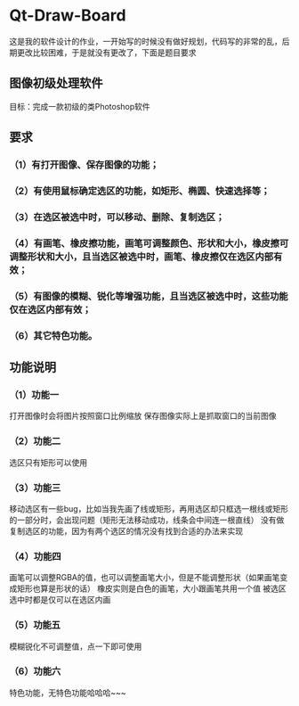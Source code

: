 # Qt-Draw-Board
这是我的软件设计的作业，一开始写的时候没有做好规划，代码写的非常的乱，后期更改比较困难，于是就没有更改了，下面是题目要求

## 图像初级处理软件

目标：完成一款初级的类Photoshop软件

## 要求
### （1）有打开图像、保存图像的功能；
### （2）有使用鼠标确定选区的功能，如矩形、椭圆、快速选择等；
### （3）在选区被选中时，可以移动、删除、复制选区；
### （4）有画笔、橡皮擦功能，画笔可调整颜色、形状和大小，橡皮擦可调整形状和大小，且当选区被选中时，画笔、橡皮擦仅在选区内部有效；
### （5）有图像的模糊、锐化等增强功能，且当选区被选中时，这些功能仅在选区内部有效；
### （6）其它特色功能。

## 功能说明
### （1）功能一
打开图像时会将图片按照窗口比例缩放
保存图像实际上是抓取窗口的当前图像
### （2）功能二
选区只有矩形可以使用
### （3）功能三
移动选区有一些bug，比如当我先画了线或矩形，再用选区却只框选一根线或矩形的一部分时，会出现问题（矩形无法移动成功，线条会中间连一根直线）
没有做复制选区的功能，因为有两个选区的情况没有找到合适的办法来实现
### （4）功能四
画笔可以调整RGBA的值，也可以调整画笔大小，但是不能调整形状（如果画笔变成矩形也算是形状的话）
橡皮实则是白色的画笔，大小跟画笔共用一个值
被选区选中时都是仅可以在选区内画
### （5）功能五
模糊锐化不可调整值，点一下即可使用
### （6）功能六
特色功能，无特色功能哈哈哈~~~
